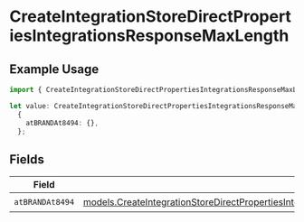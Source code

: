 # CreateIntegrationStoreDirectPropertiesIntegrationsResponseMaxLength

## Example Usage

```typescript
import { CreateIntegrationStoreDirectPropertiesIntegrationsResponseMaxLength } from "@vercel/sdk/models/createintegrationstoredirectop.js";

let value: CreateIntegrationStoreDirectPropertiesIntegrationsResponseMaxLength =
  {
    atBRANDAt8494: {},
  };
```

## Fields

| Field                                                                                                                                                                                                      | Type                                                                                                                                                                                                       | Required                                                                                                                                                                                                   | Description                                                                                                                                                                                                |
| ---------------------------------------------------------------------------------------------------------------------------------------------------------------------------------------------------------- | ---------------------------------------------------------------------------------------------------------------------------------------------------------------------------------------------------------- | ---------------------------------------------------------------------------------------------------------------------------------------------------------------------------------------------------------- | ---------------------------------------------------------------------------------------------------------------------------------------------------------------------------------------------------------- |
| `atBRANDAt8494`                                                                                                                                                                                            | [models.CreateIntegrationStoreDirectPropertiesIntegrationsResponse200ApplicationJSONAtBRANDAt8494](../models/createintegrationstoredirectpropertiesintegrationsresponse200applicationjsonatbrandat8494.md) | :heavy_check_mark:                                                                                                                                                                                         | N/A                                                                                                                                                                                                        |